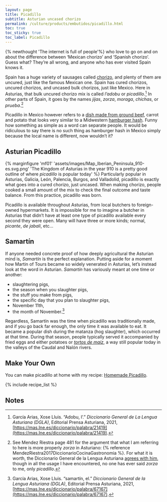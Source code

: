 ```yaml
---
layout: page
title: Picadillo
subtitle: Asturian uncased chorizo
permalink: /culture/products/embutidos/picadillo.html
toc: true
toc_sticky: true
toc_label: Picadillo
---
```


{% newthought 'The internet is full of people'%} who love to go on and on about the difference between ‘Mexican chorizo’ and ‘Spanish chorizo’. Guess what? They’re all wrong, and anyone who has ever visited Spain knows it. 

Spain has a huge variety of sausages called [chorizo](/culture/products/embutidos/chorizo.html), and plenty of them are uncured, just like the famous Mexican one. Spain has cured chorizos, uncured chorizos, and uncased bulk chorizos, just like Mexico. Here in Asturias, that bulk uncured chorizo mix is called *l’adobu* or *picadillo*.[^1] In other parts of Spain, it goes by the names *jijas*, *zorza*, *moraga*, *chichas*, or *prueba*.[^3]

Picadillo in Mexico however refers to a [dish made from ground beef](https://www.cocinavital.mx/recetas/carnes-y-aves/picadillo/2017/08/), carrot and potato that looks very similar to a Midwestern [hamburger hash](https://dinnerthendessert.com/hamburger-hash/). Funny how something as simple as a word can separate people. It would be ridiculous to say there is no such thing as hamburger hash in Mexico simply because the local name is different, now wouldn’t it? 

## Asturian Picadillo
{% marginfigure 'mf01' 'assets/images/Map_Iberian_Peninsula_910-es.svg.png' 'The Kingdom of Asturias in the year 910 is a pretty good outline of where *picadillo* is popular today' %}
Particularly popular in Asturias, Galicia, León, Palencia, Burgos, and Valladolid, picadillo is exactly what goes into a cured chorizo, just uncased. When making chorizo, people cooked a small amount of the mix to check the final outcome and taste balance. From this practice, picadillo was born. 

Picadillo is available throughout Asturias, from local butchers to foreign-owned hypermarkets. It is impossible for me to imagine a butcher in Asturias that didn’t have at least one type of picadillo available every second they were open. Many will have three or more kinds; normal, *picante*, *de jabalí*, etc…

## Samartín
If anyone needed concrete proof of how deeply agricultural the Asturian mind is, *Samartín* is the perfect explanation. Putting aside for a moment how Martin of Tours became so widely venerated in Asturias, let’s instead look at the word in Asturian. *Samartín* has variously meant at one time or another:

- slaughtering pigs,
- the season when you slaughter pigs,
- the stuff you make from pigs,
- the specific day that you plan to slaughter pigs,
- November 11th,
- the month of November.[^2]

Regardless, Samartín was the time when picadillo was traditionally made, and if you go back far enough, the only time it was available to eat. It became a popular dish during the matanza (hog slaughter), which occurred at that time. During that season, people typically served it accompanied by fried eggs and either potatoes or *[tortos de maíz](/recipes/breads/tortos-de-maíz.html)*, a way still popular today in the valleys of the Caudal and Nalón rivers.

## Make Your Own
You can make picadillo at home with my recipe: [Homemade Picadillo](/recipes/meat/pork/picadillo.html).

{% include recipe_list %}

## Notes
[^1]: García Arias, Xose Lluis. “Adobu, l’.” _Diccionario General de La Lengua Asturiana (DGLA)_, Editorial Prensa Asturiana, 2021, [https://mas.lne.es/diccionario/palabra/21419](https://mas.lne.es/diccionario/palabra/21419).
[^2]: García Arias, Xose Lluis. “samartín, el.” _Diccionario General de la Lengua Asturiana (DGLA)_, Editorial Prensa Asturiana, 2021, [https://mas.lne.es/diccionario/palabra/67167](https://mas.lne.es/diccionario/palabra/67167).
[^3]: See Mendez Riestra page 481 for the argument that what I am referring to here is more properly *zorza* in Asturiano: {% reference MendezRiestra2017DiccionarioCocinaGastronomia %}. For what it is worth, the Diccionario General de la Lengua Asturiana [agrees with him](https://mas.lne.es/diccionario/palabra/78226), though in all the usage I have encountered, no one has ever said *zorza* to me, only *picadillo*.